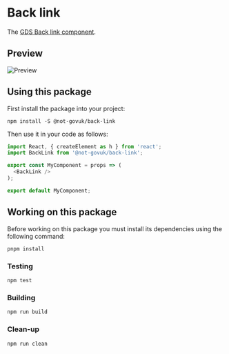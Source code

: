 Back link
=========

The [GDS Back link component].


Preview
-------

![Preview][Preview]


Using this package
------------------

First install the package into your project:

```shell
npm install -S @not-govuk/back-link
```

Then use it in your code as follows:

```js
import React, { createElement as h } from 'react';
import BackLink from '@not-govuk/back-link';

export const MyComponent = props => (
  <BackLink />
);

export default MyComponent;
```


Working on this package
-----------------------

Before working on this package you must install its dependencies using
the following command:

```shell
pnpm install
```


### Testing

```shell
npm test
```


### Building

```shell
npm run build
```


### Clean-up

```shell
npm run clean
```


[GDS Back link component]: https://design-system.service.gov.uk/components/back-link/
[Preview]: ../../__image_snapshots__/storyshots-itest-ts-image-storyshots-components-back-link-text-1-snap.png
